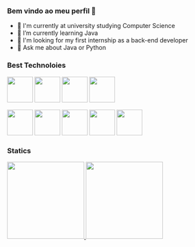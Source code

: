 ### Bem vindo ao meu perfil 👋

- 🔭 I'm currently at university studying Computer Science
- 🌱 I’m currently learning Java
- 🤔 I'm looking for my first internship as a back-end developer
- 💬 Ask me about Java or Python

### Best Technoloies



<img src="https://cdn.jsdelivr.net/gh/devicons/devicon@latest/icons/java/java-original-wordmark.svg" width="60" />  <img src="https://cdn.jsdelivr.net/gh/devicons/devicon@latest/icons/python/python-original.svg" width="60" /> <img src="https://cdn.jsdelivr.net/gh/devicons/devicon@latest/icons/kotlin/kotlin-original.svg" width="60" /> <img src="https://cdn.jsdelivr.net/gh/devicons/devicon@latest/icons/mysql/mysql-original-wordmark.svg" width="60" />
          
          
          
          
<img src="https://cdn.jsdelivr.net/gh/devicons/devicon/icons/javascript/javascript-original.svg" width="60" /> <img src="https://cdn.jsdelivr.net/gh/devicons/devicon/icons/typescript/typescript-original.svg" width="60" /> <img src="https://cdn.jsdelivr.net/gh/devicons/devicon/icons/react/react-original.svg" width="60" /> <img src="https://cdn.jsdelivr.net/gh/devicons/devicon/icons/vuejs/vuejs-original.svg" width="60" /> <img src="https://cdn.jsdelivr.net/gh/devicons/devicon/icons/apple/apple-original.svg" width="60" />


### Statics

<div>
 <a href="https://(https://github.com/jessica-silva-dev)">
  <img height="180em" src="https://github-readme-stats.vercel.app/api/top-langs/?username=jessica-silva-dev&layout=compact&langs_count=7&theme=dark"/>
  <img height="180em" src="https://github-readme-stats.vercel.app/api?username=jessica-silva-dev&show_icons=true&theme=dark&include_all_commits=true&count_private=true"/>
 </a>
</div>

